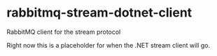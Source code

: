 # rabbitmq-stream-dotnet-client
RabbitMQ client for the stream protocol

Right now this is a placeholder for when the .NET stream client will go.
